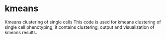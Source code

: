 # kmeans
Kmeans clustering of single cells
This code is used for kmeans clustering of single cell phenotyping; it contains clustering, output and visualization of kmeans results.
